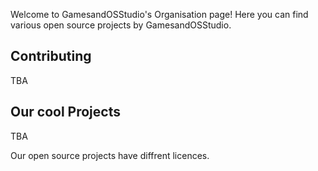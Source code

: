 Welcome to GamesandOSStudio's Organisation page! Here you can find various open source projects by GamesandOSStudio.

## Contributing
TBA

## Our cool Projects
TBA

Our open source projects have diffrent licences.
